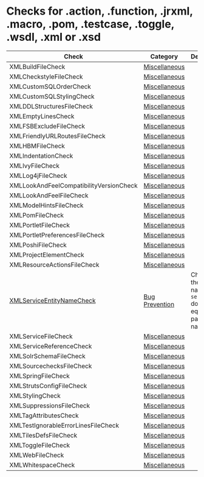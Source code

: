 # Checks for .action, .function, .jrxml, .macro, .pom, .testcase, .toggle, .wsdl, .xml or .xsd

Check | Category | Description
----- | -------- | -----------
XMLBuildFileCheck | [Miscellaneous](miscellaneous_checks.markdown#miscellaneous-checks) | |
XMLCheckstyleFileCheck | [Miscellaneous](miscellaneous_checks.markdown#miscellaneous-checks) | |
XMLCustomSQLOrderCheck | [Miscellaneous](miscellaneous_checks.markdown#miscellaneous-checks) | |
XMLCustomSQLStylingCheck | [Miscellaneous](miscellaneous_checks.markdown#miscellaneous-checks) | |
XMLDDLStructuresFileCheck | [Miscellaneous](miscellaneous_checks.markdown#miscellaneous-checks) | |
XMLEmptyLinesCheck | [Miscellaneous](miscellaneous_checks.markdown#miscellaneous-checks) | |
XMLFSBExcludeFileCheck | [Miscellaneous](miscellaneous_checks.markdown#miscellaneous-checks) | |
XMLFriendlyURLRoutesFileCheck | [Miscellaneous](miscellaneous_checks.markdown#miscellaneous-checks) | |
XMLHBMFileCheck | [Miscellaneous](miscellaneous_checks.markdown#miscellaneous-checks) | |
XMLIndentationCheck | [Miscellaneous](miscellaneous_checks.markdown#miscellaneous-checks) | |
XMLIvyFileCheck | [Miscellaneous](miscellaneous_checks.markdown#miscellaneous-checks) | |
XMLLog4jFileCheck | [Miscellaneous](miscellaneous_checks.markdown#miscellaneous-checks) | |
XMLLookAndFeelCompatibilityVersionCheck | [Miscellaneous](miscellaneous_checks.markdown#miscellaneous-checks) | |
XMLLookAndFeelFileCheck | [Miscellaneous](miscellaneous_checks.markdown#miscellaneous-checks) | |
XMLModelHintsFileCheck | [Miscellaneous](miscellaneous_checks.markdown#miscellaneous-checks) | |
XMLPomFileCheck | [Miscellaneous](miscellaneous_checks.markdown#miscellaneous-checks) | |
XMLPortletFileCheck | [Miscellaneous](miscellaneous_checks.markdown#miscellaneous-checks) | |
XMLPortletPreferencesFileCheck | [Miscellaneous](miscellaneous_checks.markdown#miscellaneous-checks) | |
XMLPoshiFileCheck | [Miscellaneous](miscellaneous_checks.markdown#miscellaneous-checks) | |
XMLProjectElementCheck | [Miscellaneous](miscellaneous_checks.markdown#miscellaneous-checks) | |
XMLResourceActionsFileCheck | [Miscellaneous](miscellaneous_checks.markdown#miscellaneous-checks) | |
[XMLServiceEntityNameCheck](checks/xml_service_entity_name_check.markdown#xmlserviceentitynamecheck) | [Bug Prevention](bug_prevention_checks.markdown#bug-prevention-checks) | Chceks that the entity name in `service.xml` does not equal the package name |
XMLServiceFileCheck | [Miscellaneous](miscellaneous_checks.markdown#miscellaneous-checks) | |
XMLServiceReferenceCheck | [Miscellaneous](miscellaneous_checks.markdown#miscellaneous-checks) | |
XMLSolrSchemaFileCheck | [Miscellaneous](miscellaneous_checks.markdown#miscellaneous-checks) | |
XMLSourcechecksFileCheck | [Miscellaneous](miscellaneous_checks.markdown#miscellaneous-checks) | |
XMLSpringFileCheck | [Miscellaneous](miscellaneous_checks.markdown#miscellaneous-checks) | |
XMLStrutsConfigFileCheck | [Miscellaneous](miscellaneous_checks.markdown#miscellaneous-checks) | |
XMLStylingCheck | [Miscellaneous](miscellaneous_checks.markdown#miscellaneous-checks) | |
XMLSuppressionsFileCheck | [Miscellaneous](miscellaneous_checks.markdown#miscellaneous-checks) | |
XMLTagAttributesCheck | [Miscellaneous](miscellaneous_checks.markdown#miscellaneous-checks) | |
XMLTestIgnorableErrorLinesFileCheck | [Miscellaneous](miscellaneous_checks.markdown#miscellaneous-checks) | |
XMLTilesDefsFileCheck | [Miscellaneous](miscellaneous_checks.markdown#miscellaneous-checks) | |
XMLToggleFileCheck | [Miscellaneous](miscellaneous_checks.markdown#miscellaneous-checks) | |
XMLWebFileCheck | [Miscellaneous](miscellaneous_checks.markdown#miscellaneous-checks) | |
XMLWhitespaceCheck | [Miscellaneous](miscellaneous_checks.markdown#miscellaneous-checks) | |